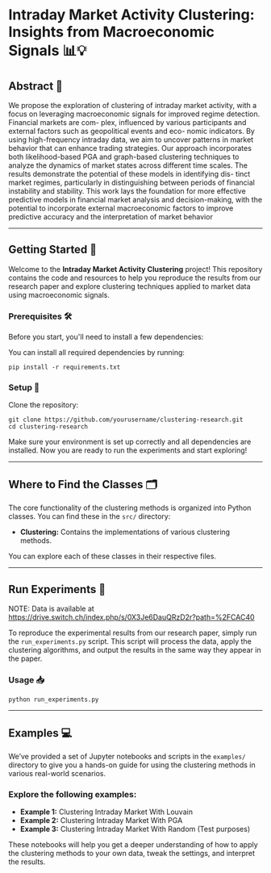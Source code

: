 # Intraday Market Activity Clustering: Insights from Macroeconomic Signals 📊💡

## Abstract 📝

We propose the exploration of clustering of intraday market activity, with a focus
on leveraging macroeconomic signals for improved regime detection. Financial markets are com-
plex, influenced by various participants and external factors such as geopolitical events and eco-
nomic indicators. By using high-frequency intraday data, we aim to uncover patterns in market
behavior that can enhance trading strategies. Our approach incorporates both likelihood-based
PGA and graph-based clustering techniques to analyze the dynamics of market states across
different time scales. The results demonstrate the potential of these models in identifying dis-
tinct market regimes, particularly in distinguishing between periods of financial instability and
stability. This work lays the foundation for more effective predictive models in financial market
analysis and decision-making, with the potential to incorporate external macroeconomic factors
to improve predictive accuracy and the interpretation of market behavior

---

## Getting Started 🚀

Welcome to the **Intraday Market Activity Clustering** project! This repository contains the code and resources to help you reproduce the results from our research paper and explore clustering techniques applied to market data using macroeconomic signals.

### Prerequisites 🛠️

Before you start, you'll need to install a few dependencies:

You can install all required dependencies by running:

`pip install -r requirements.txt`

### Setup 🏁

Clone the repository:

`git clone https://github.com/yourusername/clustering-research.git`  
`cd clustering-research`

Make sure your environment is set up correctly and all dependencies are installed. Now you are ready to run the experiments and start exploring!

---

## Where to Find the Classes 🗂️

The core functionality of the clustering methods is organized into Python classes. You can find these in the `src/` directory:

- **Clustering:** Contains the implementations of various clustering methods.


You can explore each of these classes in their respective files.

---

## Run Experiments 🔬

NOTE: Data is available at https://drive.switch.ch/index.php/s/0X3Je6DauQRzD2r?path=%2FCAC40

To reproduce the experimental results from our research paper, simply run the `run_experiments.py` script. This script will process the data, apply the clustering algorithms, and output the results in the same way they appear in the paper.

### Usage 📥

`python run_experiments.py`

---

## Examples 💻

We’ve provided a set of Jupyter notebooks and scripts in the `examples/` directory to give you a hands-on guide for using the clustering methods in various real-world scenarios.

### Explore the following examples:

- **Example 1:** Clustering Intraday Market With Louvain
- **Example 2:** Clustering Intraday Market With PGA
- **Example 3:** Clustering Intraday Market With Random (Test purposes)

These notebooks will help you get a deeper understanding of how to apply the clustering methods to your own data, tweak the settings, and interpret the results.
